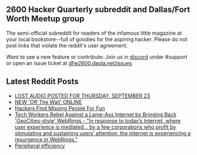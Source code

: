 ## 2600 Hacker Quarterly subreddit and Dallas/Fort Worth Meetup group
The semi-official subreddit for readers of the infamous little magazine at your local bookstore--full of goodies for the aspiring hacker. Please do not post links that violate the reddit's user agreement.

Want to see a new feature or contribute: 
Join us in [discord](https://dfw2600.dapla.net/chat) under #support or open an issue ticket at [dfw2600.dapla.net/issues](https://dfw2600.dapla.net/issues)

## Latest Reddit Posts
<!-- BLOG-POST-LIST:START -->
- [LOST AUDIO POSTED FOR THURSDAY, SEPTEMBER 23](https://2600.com/content/lost-audio-posted-thursday-september-23)
- [NEW 'Off The Wall' ONLINE](https://2600.com/wall/21-09-2021)
- [Hackers Find Missing People For Fun](https://www.reddit.com/r/2600/comments/ps6utj/hackers_find_missing_people_for_fun/)
- [Tech Workers Rebel Against a Lame-Ass Internet by Bringing Back 'GeoCities-style' WebRings - "In response to today’s Internet, where user experience is mediated... by a few corporations who profit by stimulating and sustaining users’ attention, the internet is experiencing a resurgence in WebRings."](https://www.reddit.com/r/2600/comments/plijgl/tech_workers_rebel_against_a_lameass_internet_by/)
- [Peripheral efficiency](https://www.reddit.com/r/2600/comments/plgvwn/peripheral_efficiency/)
<!-- BLOG-POST-LIST:END -->
